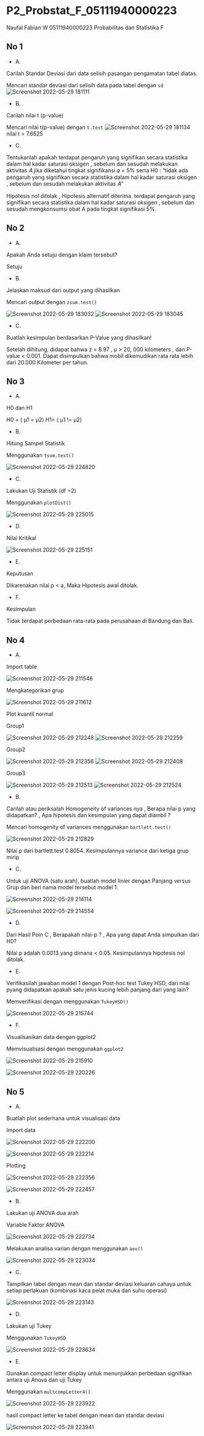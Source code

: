 # P2_Probstat_F_05111940000223
Naufal Fabian W 05111940000223  Probabilitas dan Statistika F



## No 1

- A.

Carilah Standar Deviasi dari data selisih pasangan pengamatan tabel diatas.

Mencari standar deviasi dari selisih data pada tabel dengan `sd`
![Screenshot 2022-05-29 181111](https://user-images.githubusercontent.com/85657973/170865045-d1e89c59-28dd-4c56-8f52-901757722dd3.png)


- B.

Carilah nilai t (p-value)

Mencari nilai t(p-value) dengan `t.test`
![Screenshot 2022-05-29 181134](https://user-images.githubusercontent.com/85657973/170865055-3b2d0b16-3df0-4b9b-a1e9-5d245639227e.png)
nilai t = 7.6525

- C.

Tentukanlah apakah terdapat pengaruh yang signifikan secara statistika dalam hal kadar saturasi oksigen , sebelum dan sesudah melakukan aktivitas 𝐴 jika diketahui tingkat signifikansi 𝛼 = 5% serta H0 : “tidak ada pengaruh yang signifikan secara statistika dalam hal kadar saturasi oksigen , sebelum dan sesudah melakukan aktivitas 𝐴”

Hipotesis nol ditolak , Hipotesis alternatif diterima. terdapat pengaruh yang signifikan secara statistika dalam hal kadar saturasi oksigen , sebelum dan sesudah mengkonsumsi obat A pada tingkat signifikasi 5%.


## No 2

- A.

Apakah Anda setuju dengan klaim tersebut?

Setuju

- B.

Jelaskan maksud dari output yang dihasilkan

Mencari output dengan `zsum.test()`

![Screenshot 2022-05-29 183032](https://user-images.githubusercontent.com/85657973/170865748-72f545d2-f7ed-464b-8ef2-f1f10d7bfbb5.png)
![Screenshot 2022-05-29 183045](https://user-images.githubusercontent.com/85657973/170865753-61529c32-d0e5-4f7c-9779-586aa6e13137.png)

- C.

Buatlah kesimpulan berdasarkan P-Value yang dihasilkan!

Setelah dihitung, didapat bahwa z = 8.97 , μ > 20, 000 kilometers ,  dan P-value < 0.001.
Dapat disimpulkan bahwa mobil dikemudikan rata rata lebih dari 20.000 Kilometer per tahun.

## No 3

- A.

H0 dan H1

H0 = ( μ1 =  μ2) H1= ( μ1 !=  μ2)

- B.

Hitung Sampel Statistik

Menggunakan `tsum.test()`

![Screenshot 2022-05-29 224820](https://user-images.githubusercontent.com/85657973/170878540-62371acf-958a-4654-bbfc-9740b2cc57f9.png)

- C.

Lakukan Uji Statistik (df =2)

Menggunakan `plotDist()`

![Screenshot 2022-05-29 225015](https://user-images.githubusercontent.com/85657973/170878677-03ce28ff-b12e-44c5-a0c1-67d007c07429.png)

- D.

Nilai Kritikal

![Screenshot 2022-05-29 225151](https://user-images.githubusercontent.com/85657973/170878751-9435e126-528e-494e-9431-2bf6f824c51b.png)


- E.

Keputusan

Dikarenakan nilai p < a, Maka Hipotesis awal ditolak.


- F.

Kesimpulan

Tidak terdapat perbedaan rata-rata pada perusahaan di Bandung dan Bali.


## No 4

- A.

Import table 

![Screenshot 2022-05-29 211546](https://user-images.githubusercontent.com/85657973/170873832-9ca8bbe6-f6f2-4dca-8a8e-39d404b33869.png)

Mengkategorikan grup

![Screenshot 2022-05-29 211612](https://user-images.githubusercontent.com/85657973/170873994-5dd2347b-e6a2-4922-a2ee-666ddc2c214b.png)

Plot kuantil normal

Group1

![Screenshot 2022-05-29 212248](https://user-images.githubusercontent.com/85657973/170874102-a6ba3006-d9d3-4687-a98a-6b1e3911a8cb.png)
![Screenshot 2022-05-29 212259](https://user-images.githubusercontent.com/85657973/170874104-299d9ac5-ebf3-4122-9693-3678ffdaf2bd.png)

Group2

![Screenshot 2022-05-29 212356](https://user-images.githubusercontent.com/85657973/170874147-f4251168-162f-4869-b5e2-57f76d2a568f.png)
![Screenshot 2022-05-29 212408](https://user-images.githubusercontent.com/85657973/170874156-4099c478-bb24-4829-a152-c4a877b123d7.png)

Group3

![Screenshot 2022-05-29 212513](https://user-images.githubusercontent.com/85657973/170874219-bb440f22-38a3-41fa-ae86-863ea1d7f8fa.png)
![Screenshot 2022-05-29 212524](https://user-images.githubusercontent.com/85657973/170874227-53cccd86-826f-455f-860c-8230f7fc3c29.png)

- B.

Carilah atau periksalah Homogeneity of variances nya , Berapa nilai p yang didapatkan? , Apa hipotesis dan kesimpulan yang dapat diambil ?

Mencari homogenity of variances menggunakan `bartlett.test()`

![Screenshot 2022-05-29 212829](https://user-images.githubusercontent.com/85657973/170874525-0969bb49-1554-4177-84fa-5cedd512a986.png)

Nilai p dari bartlett.test 0.8054. Kesimpulannya variance dari ketiga grup mirip

- C.

Untuk uji ANOVA (satu arah), buatlah model linier dengan Panjang versus Grup dan beri nama model tersebut model 1.

![Screenshot 2022-05-29 214114](https://user-images.githubusercontent.com/85657973/170875442-768b350e-d90f-4c89-9311-011098a53538.png)

![Screenshot 2022-05-29 214554](https://user-images.githubusercontent.com/85657973/170875447-d86123b5-e11f-4c13-b561-27fc28e85eed.png)

- D.

Dari Hasil Poin C , Berapakah nilai-p ? , Apa yang dapat Anda simpulkan dari H0?

Nilai p adalah 0.0013 yang dimana < 0.05. Kesimpulannya hipotesis nol ditolak.

- E.

Verifikasilah jawaban model 1 dengan Post-hoc test Tukey HSD, dari nilai pyang didapatkan apakah satu jenis kucing lebih panjang dari yang lain?

Memverifikasi dengan menggunakan `TukeyHSD()`

![Screenshot 2022-05-29 215744](https://user-images.githubusercontent.com/85657973/170876010-f7bb3514-8206-4f93-95c8-36e4d543fa21.png)

- F.

Visualisasikan data dengan ggplot2

Memvisualisasi dengan menggunakan `ggplot2`

![Screenshot 2022-05-29 215910](https://user-images.githubusercontent.com/85657973/170876152-e2bd2c8b-ec22-4f88-b299-9a25f287aaaf.png)

![Screenshot 2022-05-29 220226](https://user-images.githubusercontent.com/85657973/170876227-f10bbd0e-e000-4ae7-8134-0455fe7f01e4.png)


## No 5

- A.

Buatlah plot sederhana untuk visualisasi data

Import data

![Screenshot 2022-05-29 222200](https://user-images.githubusercontent.com/85657973/170877198-0e048cf0-3e8d-4e90-9d3e-e11329fa12c7.png)

![Screenshot 2022-05-29 222214](https://user-images.githubusercontent.com/85657973/170877204-ab7b319e-f7de-4baa-9645-f70ad18145b8.png)

Plotting

![Screenshot 2022-05-29 222356](https://user-images.githubusercontent.com/85657973/170877350-167a3975-7a02-4ba1-8d2f-fac5ab9fe6a5.png)

![Screenshot 2022-05-29 222457](https://user-images.githubusercontent.com/85657973/170877374-a849b7dd-359f-43f3-8965-f7d403911ac5.png)

- B.

 Lakukan uji ANOVA dua arah
 
 Variable Faktor ANOVA
 
 ![Screenshot 2022-05-29 222734](https://user-images.githubusercontent.com/85657973/170877578-a9e8179e-9423-439b-90ff-4a13e9368428.png)
 
 Melakukan analisa varian dengan menggunakan `aov()`
 
 ![Screenshot 2022-05-29 223034](https://user-images.githubusercontent.com/85657973/170877620-c3986d70-56e0-4245-9a88-59b3470520e0.png)

- C.

Tampilkan tabel dengan mean dan standar deviasi keluaran cahaya untuk setiap perlakuan (kombinasi kaca pelat muka dan suhu operasi)

![Screenshot 2022-05-29 223143](https://user-images.githubusercontent.com/85657973/170877733-64074629-06bb-43ab-9b6b-ccfe3630d397.png)


- D.

Lakukan uji Tukey

Menggunakan `TukeyHSD`

![Screenshot 2022-05-29 223634](https://user-images.githubusercontent.com/85657973/170877899-dae3b8a4-cff3-4700-95a5-5f99a037a5c9.png)


- E.

Gunakan compact letter display untuk menunjukkan perbedaan signifikan antara uji Anova dan uji Tukey

Menggunakan `multcompLetter4()`

![Screenshot 2022-05-29 223922](https://user-images.githubusercontent.com/85657973/170878152-f859cede-2de9-46b8-a854-18b75d762828.png)

hasil compact letter ke tabel dengan mean dan standar deviasi

![Screenshot 2022-05-29 223941](https://user-images.githubusercontent.com/85657973/170878159-04d344ba-a302-4b30-8272-f77b0c23b01b.png)

